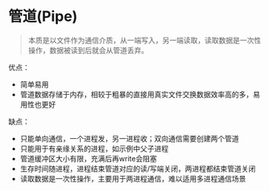 # 管道(Pipe)
> 本质是以文件作为通信介质，从一端写入，另一端读取，读取数据是一次性操作，数据被读到后就会从管道丢弃。

优点：

- 简单易用
- 管道数据存储于内存，相较于粗暴的直接用真实文件交换数据效率高的多，易用性也更好

缺点：

- 只能单向通信，一个进程发，另一进程收；双向通信需要创建两个管道
- 只能用于有亲缘关系的进程，如示例中父子进程
- 管道缓冲区大小有限，充满后再write会阻塞
- 生存时间随进程，进程结束管道对应的读/写端关闭，两进程都结束管道关闭
- 读取数据是一次性操作，主要用于两进程通信，难以适用多进程通信场景
